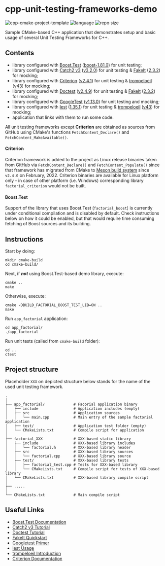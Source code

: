 # cpp-unit-testing-frameworks-demo

![cpp-cmake-project-template](https://github.com/dstrebkov/cpp-unit-testing-frameworks-demo/actions/workflows/cmake.yml/badge.svg?event=push)
![language](https://img.shields.io/github/languages/top/dstrebkov/cpp-unit-testing-frameworks-demo)
![repo size](https://img.shields.io/github/repo-size/dstrebkov/cpp-unit-testing-frameworks-demo)

Sample CMake-based C++ application that demonstrates setup and basic usage of several Unit Testing Frameworks for C++.

## Contents

- library configured with [Boost.Test](https://github.com/boostorg/test) ([boost-1.81.0](https://github.com/boostorg/test/releases/tag/boost-1.81.0)) for unit testing;
- library configured with [Catch2 v3](https://github.com/catchorg/Catch2) ([v3.2.0](https://github.com/catchorg/Catch2/releases/tag/v3.2.0)) for unit testing & [FakeIt](https://github.com/eranpeer/FakeIt) ([2.3.2](https://github.com/eranpeer/FakeIt/releases/tag/2.3.2)) for mocking;
- library configured with [Criterion](https://github.com/Snaipe/Criterion) ([v2.4.1](https://github.com/Snaipe/Criterion/releases/tag/v2.4.1)) for unit testing & [trompeloeil](https://github.com/rollbear/trompeloeil) ([v43](https://github.com/rollbear/trompeloeil/releases/tag/v43)) for mocking;
- library configured with [Doctest](https://github.com/doctest/doctest) ([v2.4.9](https://github.com/doctest/doctest/releases/tag/v2.4.9)) for unit testing & [FakeIt](https://github.com/eranpeer/FakeIt) ([2.3.2](https://github.com/eranpeer/FakeIt/releases/tag/2.3.2)) for mocking;
- library configured with [GoogleTest](https://github.com/google/googletest) ([v1.13.0](https://github.com/google/googletest/releases/tag/v1.13.0)) for unit testing and mocking;
- library configured with [lest](https://github.com/martinmoene/lest) ([1.35.1](https://github.com/martinmoene/lest/releases/tag/v1.35.1)) for unit testing & [trompeloeil](https://github.com/rollbear/trompeloeil) ([v43](https://github.com/rollbear/trompeloeil/releases/tag/v43)) for mocking;
- application that links with them to run some code.

All unit testing frameworks except **Criterion** are obtained as sources from GitHub using CMake's functions `FetchContent_Declare()` and `FetchContent_MakeAvailable()`.

#### Criterion
Criterion framework is added to the project as Linux release binaries taken from GitHub via `FetchContent_Declare()` and `FetchContent_Populate()` since that framework has migrated from CMake to [Meson build system](https://mesonbuild.com/) since `v2.4.0` on February, 2022. Criterion binaries are available for Linux platform only - in case of other platform (i.e. Windows) corresponding library `factorial_criterion` would not be built.

#### Boost.Test
Support of the library that uses Boost.Test (`factorial_boost`) is currently under conditional compilation and is disabled by default.
Check instructions below on how it could be enabled, but that would require time consuming fetching of Boost sources
and its building.

## Instructions

Start by doing:

```
mkdir cmake-build
cd cmake-build/
```

Next, if ***not*** using Boost.Test-based demo library, execute:

```
cmake ..
make
```

Otherwise, execute:

```
cmake -DBUILD_FACTORIAL_BOOST_TEST_LIB=ON ..
make
```

Run `app_factorial` application:

```
cd app_factorial/
./app_factorial
```

Run unit tests (called from `cmake-build` folder):

```
cd ..
ctest
```

## Project structure

Placeholder `XXX` on depicted structure below stands for the name of the used unit testing framework.

```
.
│
├── app_factorial/             # Facorial application binary
│   ├── include                # Application includes (empty)
│   ├── src                    # Application sources
│   │   └── main.cpp           # Main entry of the sample factorial application
│   ├── test/                  # Application test folder (empty)
│   └── CMakeLists.txt         # Compile script for application
│
├── factorial_XXX              # XXX-based static library
│   ├── include                # XXX-based library includes
│   │   └── factorial.h        # XXX-based library header
│   ├── src                    # XXX-based library sources
│   │   └── factorial.cpp      # XXX-based library source
│   ├── test/                  # XXX-based library tests
│   │   ├── factorial_test.cpp # Tests for XXX-based library
│   │   └── CMakeLists.txt     # Compile script for tests of XXX-based library
│   └── CMakeLists.txt         # XXX-based library compile script
│
├── .....
│
└── CMakeLists.txt             # Main compile script
```

## Useful Links

* [Boost.Test Documentation](https://www.boost.org/doc/libs/1_81_0/libs/test/doc/html/index.html)
* [Catch2 v3 Tutorial](https://github.com/catchorg/Catch2/blob/devel/docs/tutorial.md#top)
* [Doctest Tutorial](https://github.com/doctest/doctest/blob/master/doc/markdown/tutorial.md)
* [FakeIt Quickstart](https://github.com/eranpeer/FakeIt/wiki/Quickstart)
* [Googletest Primer](https://google.github.io/googletest/primer.html)
* [lest Usage](https://github.com/martinmoene/lest#usage)
* [trompeloeil Introduction](https://playfulprogramming.blogspot.com/2014/12/introducing-trompeloeil-c-mocking.html)
* [Criterion Documentation](https://readthedocs.org/projects/criterion/downloads/pdf/latest/)
